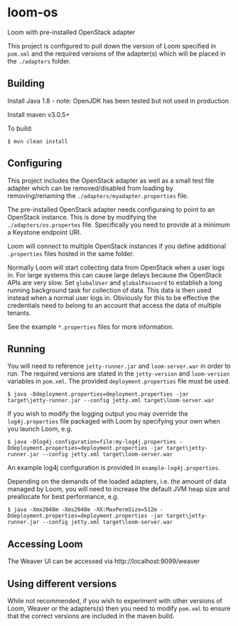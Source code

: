 # loom-os
Loom with pre-installed OpenStack adapter

This project is configured to pull down the version of Loom specified in `pom.xml` and the required versions of the adapter(s) which will be placed in the `./adapters` folder.

## Building 
Install Java 1.8 - note: OpenJDK has been tested but not used in production 

Install maven v3.0.5+ 

To build:

```
$ mvn clean install
```

## Configuring
This project includes the OpenStack adapter as well as a small test file adapter which can be removed/disabled from loading by removing/renaming the `./adapters/myadapter.properties` file.

The pre-installed OpenStack adapter needs configuraing to point to an OpenStack instance.  This is done by modifying the `./adapters/os.propertes` file.  Specifically you need to provide at a minimum a Keystone endpoint URI.

Loom will connect to multiple OpenStack instances if you define additional `.properties` files hosted in the same folder.

Normally Loom will start collecting data from OpenStack when a user logs in.  For large systems this can cause large delays because the OpenStack APIs are very slow.  Set `globalUser` and `globalPassword` to establish a long running background task for collection of data.  This data is then used instead when a normal user logs in.  Obviously for this to be effective the credentials need to belong to an account that access the data of multiple tenants.

See the example `*.properties` files for more information. 

## Running
You will need to reference `jetty-runner.jar` and `loom-server.war` in order to run.  The required versions are stated in the `jetty-version` and `loom-version` variables in `pom.xml`.  The provided `deployment.properties` file must be used.

```
$ java -Ddeployment.properties=deployment.properties -jar target\jetty-runner.jar --config jetty.xml target\loom-server.war
```

If you wish to modify the logging output you may override the `log4j.properties` file packaged with Loom by specifying your own when you launch Loom, e.g.

```
$ java -Dlog4j.configuration=file:my-log4j.properties -Ddeployment.properties=deployment.properties -jar target\jetty-runner.jar --config jetty.xml target\loom-server.war
```

An example log4j configuration is provided in `example-log4j.properties`.

Depending on the demands of the loaded adapters, i.e. the amount of data managed by Loom, you will need to increase the default JVM heap size and preallocate for best performance, e.g.

```
$ java -Xmx2048m -Xms2048m -XX:MaxPermSize=512m -Ddeployment.properties=deployment.properties -jar target\jetty-runner.jar --config jetty.xml target\loom-server.war
```

## Accessing Loom
The Weaver UI can be accessed via http://localhost:9099/weaver

## Using different versions
While not recommended, if you wish to experiment with other versions of Loom, Weaver or the adapters(s) then you need to modify `pom.xml` to ensure that the correct versions are included in the maven build.
